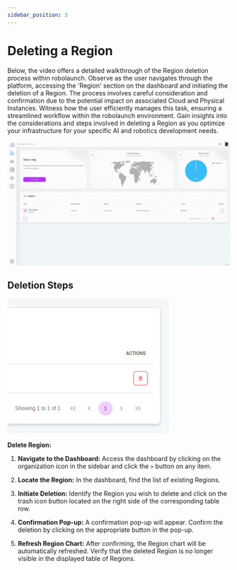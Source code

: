 ```yaml
---
sidebar_position: 3
---
```


# Deleting a Region

Below, the video offers a detailed walkthrough of the Region deletion process within robolaunch. Observe as the user navigates through the platform, accessing the 'Region' section on the dashboard and initiating the deletion of a Region. The process involves careful consideration and confirmation due to the potential impact on associated Cloud and Physical Instances. Witness how the user efficiently manages this task, ensuring a streamlined workflow within the robolaunch environment. Gain insights into the considerations and steps involved in deleting a Region as you optimize your infrastructure for your specific AI and robotics development needs.

![All you need to delete an region is just a few clicks.](./img/delete-region.gif)

## Deletion Steps

![Delete Region](./img/delete-region.png)

**Delete Region:**

1. **Navigate to the Dashboard:** Access the dashboard by clicking on the organization icon in the sidebar and click the `>` button on any item.

2. **Locate the Region:** In the dashboard, find the list of existing Regions.

3. **Initiate Deletion:** Identify the Region you wish to delete and click on the trash icon button located on the right side of the corresponding table row.

4. **Confirmation Pop-up:** A confirmation pop-up will appear. Confirm the deletion by clicking on the appropriate button in the pop-up.

5. **Refresh Region Chart:** After confirming, the Region chart will be automatically refreshed. Verify that the deleted Region is no longer visible in the displayed table of Regions.

